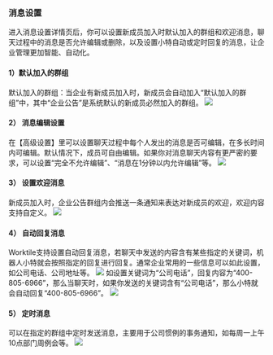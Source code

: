 ###  消息设置
进入消息设置详情页后，你可以设置新成员加入时默认加入的群组和欢迎消息，聊天过程中的消息是否允许编辑或删除，以及设置小特自动或定时回复的消息，让企业管理更加智能、自动化。
#### 1）默认加入的群组
默认加入的群组：当企业有新成员加入时，新成员会自动加入“默认加入的群组”中，其中“企业公告”是系统默认的新成员必然加入的群组。
![](/assets/3.2.1默认加入的群组.png) 
#### 2） 消息编辑设置
在【高级设置】里可以设置聊天过程中每个人发出的消息是否可编辑，在多长时间内可编辑。默认情况下，成员可自由编辑。如果你对消息聊天内容有更严密的要求，可以设置“完全不允许编辑”、“消息在1分钟以内允许编辑”等。
![](/assets/3.2.2消息编辑设置.png)
#### 3） 设置欢迎消息
新成员加入时，企业公告群组内会推送一条通知来表达对新成员的欢迎，欢迎内容支持自定义。
![](/assets/3.2.3设置欢迎消息.png)
#### 4） 自动回复消息
Worktile支持设置自动回复消息，若聊天中发送的内容含有某些指定的关键词，机器人小特就会按照指定的回复进行回复。通常企业常用的一些信息可以如此设置，如公司电话、公司地址等。
![](/assets/3.2.4消息自动回复.png)
如设置关键词为“公司电话”，回复内容为“400-805-6966”，那么当聊天时，如果你发送的关键词含有“公司电话”，那么小特就会自动回复“400-805-6966”。
![](/assets/3.2.4公司电话.png)
#### 5） 定时消息
可以在指定的群组中定时发送消息，主要用于公司惯例的事务通知，如每周一上午10点部门周例会等。
![](/assets/3.2.5定时消息.png)
